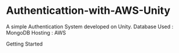 # Authenticattion-with-AWS-Unity
A simple Authentication System developed on Unity.
Database Used : MongoDB
Hosting : AWS

Getting Started
